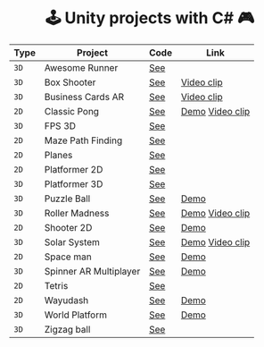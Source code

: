 <div align="center">

# 🕹️ Unity projects with C# 🎮

| Type | Project | Code | Link |
| --- | --- | --- | --- |
| `3D` | Awesome Runner | [See](projects/awesome-runner) | |
| `3D` | Box Shooter | [See](projects/box-shooter) | [Video clip](https://www.youtube.com/watch?v=NrT9TLQ41uY) |
| `3D` | Business Cards AR | [See](projects/business-cards-ar) | [Video clip](https://www.youtube.com/watch?v=csGzL_KCKqA) |
| `2D` | Classic Pong | [See](projects/classic-pong) | [Demo](https://andresnavag93.itch.io/classic-pong) [Video clip](https://youtu.be/CmOeeDw1sSs) |
| `3D` | FPS 3D | [See](projects/fps-3d) |  |
| `2D` | Maze Path Finding | [See](projects/maze-path-finding) |  |
| `2D` | Planes | [See](projects/planes) |  |
| `2D` | Platformer 2D | [See](projects/platformer-2d) |  |
| `3D` | Platformer 3D | [See](projects/platformer-3d) |  |
| `3D` | Puzzle Ball | [See](projects/puzzle-ball) | [Demo](https://andresnavag93.itch.io/puzzle-ball) |
| `3D` | Roller Madness | [See](projects/roller-madness) | [Demo](https://andresnavag93.itch.io/roller-madness) [Video clip](https://youtu.be/ncf9bPmcjB0)  |
| `2D` | Shooter 2D | [See](projects/shooter-2d) | [Demo](https://andresnavag93.itch.io/space-invasion) |
| `3D` | Solar System | [See](projects/solar-system) | [Demo](https://andresnavag93.itch.io/solar-system) [Video clip](https://youtu.be/7jwhCgYkmT8)|
| `2D` | Space man | [See](projects/space-man) | [Demo](https://andresnavag93.itch.io/space-man) |
| `3D` | Spinner AR Multiplayer | [See](projects/spinner-ar-multiplayer) | [Demo](https://andresnavag93.itch.io/spinner-multiplayer) |
| `2D` | Tetris | [See](projects/tetris) |  |
| `2D` | Wayudash | [See](projects/wayudash) | [Demo](https://andresnavag93.itch.io/wayu-dash) |
| `3D` | World Platform | [See](projects/world-platform) | [Demo](https://andresnavag93.itch.io/space-platform) |
| `3D` | Zigzag ball | [See](projects/zigzag-ball) |  |

</div>
